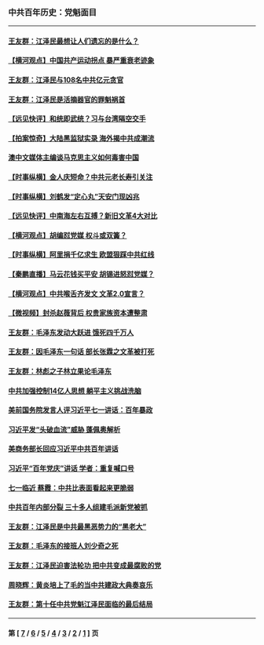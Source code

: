 ### 中共百年历史：党魁面目
---
#### [王友群：江泽民最想让人们遗忘的是什么？](../../pages/nf1176107/n13408949.md?12250430) 
#### [【横河观点】中国共产运动拐点 暴严重衰老迹象](../../pages/nf1176107/n13388333.md?12250430) 
#### [王友群：江泽民与108名中共亿元贪官](../../pages/nf1176107/n13352358.md?12250430) 
#### [王友群：江泽民是活摘器官的罪魁祸首](../../pages/nf1176107/n13336903.md?12250430) 
#### [【远见快评】和统即武统？习与台湾隔空交手](../../pages/nf1176107/n13297739.md?12250430) 
#### [【拍案惊奇】大陆黑监狱实录 海外揭中共成潮流](../../pages/nf1176107/n13288853.md?12250430) 
#### [澳中文媒体主编谈马克思主义如何毒害中国](../../pages/nf1176107/n13257387.md?12250430) 
#### [【时事纵横】金人庆短命？中共元老长寿引关注](../../pages/nf1176107/n13217934.md?12250430) 
#### [【时事纵横】刘鹤发“定心丸”天安门现凶兆](../../pages/nf1176107/n13215416.md?12250430) 
#### [【远见快评】中南海左右互搏？新旧文革4大对比](../../pages/nf1176107/n13214745.md?12250430) 
#### [【横河观点】胡编怼党媒 权斗或双簧？](../../pages/nf1176107/n13210864.md?12250430) 
#### [【时事纵横】阿里捐千亿求生 欧盟狠踩中共红线](../../pages/nf1176107/n13206431.md?12250430) 
#### [【秦鹏直播】马云花钱买平安 胡锡进怒怼党媒？](../../pages/nf1176107/n13206392.md?12250430) 
#### [【横河观点】中共喉舌齐发文 文革2.0宣言？](../../pages/nf1176107/n13201248.md?12250430) 
#### [【微视频】封杀赵薇背后 权贵家族资本遭整肃](../../pages/nf1176107/n13197798.md?12250430) 
#### [王友群：毛泽东发动大跃进 饿死四千万人](../../pages/nf1176107/n13177158.md?12250430) 
#### [王友群：因毛泽东一句话 部长张霖之文革被打死](../../pages/nf1176107/n13161711.md?12250430) 
#### [王友群：林彪之子林立果论毛泽东](../../pages/nf1176107/n13128622.md?12250430) 
#### [中共加强控制14亿人思想 躺平主义挑战洗脑](../../pages/nf1176107/n13094299.md?12250430) 
#### [美前国务院发言人评习近平七一讲话：百年暴政](../../pages/nf1176107/n13066986.md?12250430) 
#### [习近平发“头破血流”威胁 蓬佩奥解析](../../pages/nf1176107/n13063604.md?12250430) 
#### [美商务部长回应习近平中共百年讲话](../../pages/nf1176107/n13062903.md?12250430) 
#### [习近平“百年党庆”讲话 学者：重复喊口号](../../pages/nf1176107/n13061411.md?12250430) 
#### [七一临近 蔡霞：中共比表面看起来更脆弱](../../pages/nf1176107/n13056418.md?12250430) 
#### [中共百年内部分裂 三十多人组建毛派新党被抓](../../pages/nf1176107/n13044023.md?12250430) 
#### [王友群：江泽民是中共最黑恶势力的“黑老大”](../../pages/nf1176107/n13022180.md?12250430) 
#### [王友群：毛泽东的接班人刘少奇之死](../../pages/nf1176107/n12991772.md?12250430) 
#### [王友群：江泽民迫害法轮功 把中共变成最腐败的党](../../pages/nf1176107/n12947347.md?12250430) 
#### [周晓辉：黄炎培上了毛的当中共建政大典奏哀乐](../../pages/nf1176107/n12942780.md?12250430) 
#### [王友群：第十任中共党魁江泽民面临的最后结局](../../pages/nf1176107/n12933748.md?12250430) 

---
#### 第 [ [7](./7.md?12250430) / [6](./6.md?12250430) / [5](./5.md?12250430) / [4](./4.md?12250430) / [3](./3.md?12250430) / [2](./2.md?12250430) / [1](./1.md?12250430) ] 页

